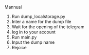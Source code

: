 Mannual
1. Run dump_localstorage.py
2. Inter a name for the dump file
3. Wait for the opening of the telegram
4. log in to your account
5. Run main.py
6. Input the dump name
7. Rejoice
